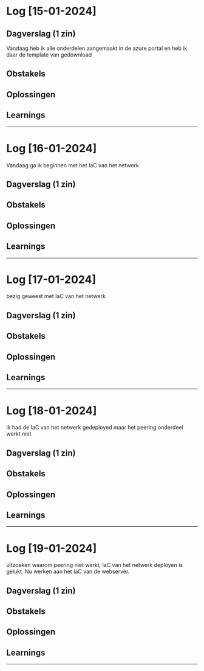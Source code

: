 # Log [15-01-2024]


## Dagverslag (1 zin)
Vandaag heb ik alle onderdelen aangemaakt in de azure portal en heb ik daar de template van gedownload

## Obstakels


## Oplossingen


## Learnings


---
# Log [16-01-2024]

Vandaag ga ik beginnen met het IaC van het netwerk

## Dagverslag (1 zin)


## Obstakels


## Oplossingen


## Learnings


---
# Log [17-01-2024]

bezig geweest met IaC van het netwerk

## Dagverslag (1 zin)


## Obstakels


## Oplossingen


## Learnings


---
# Log [18-01-2024]

ik had de IaC van het netwerk gedeployed maar het peering onderdeel werkt niet

## Dagverslag (1 zin)


## Obstakels


## Oplossingen


## Learnings


---
# Log [19-01-2024]

uitzoeken waarom peering niet werkt, IaC van het netwerk deployen is gelukt. Nu werken aan het IaC van de webserver.
## Dagverslag (1 zin)


## Obstakels


## Oplossingen


## Learnings


---